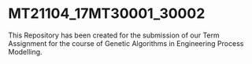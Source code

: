 # MT21104_17MT30001_30002
This Repository has been created for the submission of our Term Assignment for the course of Genetic Algorithms in Engineering Process Modelling.
